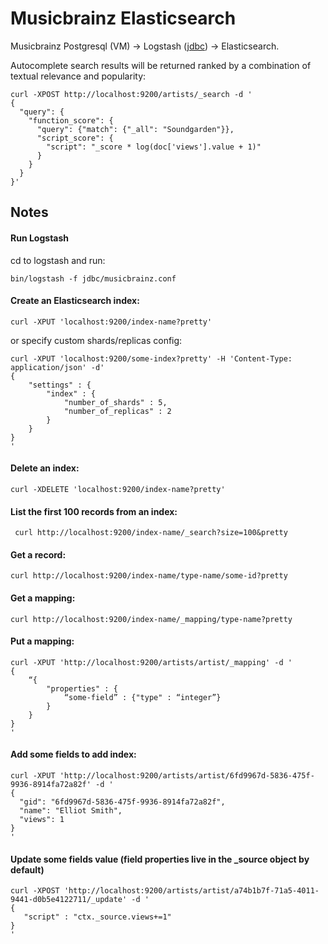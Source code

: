 # Musicbrainz Elasticsearch

Musicbrainz Postgresql (VM) -> Logstash ([jdbc](https://www.elastic.co/blog/logstash-jdbc-input-plugin)) -> Elasticsearch.

Autocomplete search results will be returned ranked by a combination of textual relevance and popularity:

```
curl -XPOST http://localhost:9200/artists/_search -d '
{
  "query": {
    "function_score": {
      "query": {"match": {"_all": "Soundgarden"}},
      "script_score": {
        "script": "_score * log(doc['views'].value + 1)"
      }
    }
  }
}'
```

## Notes

#### Run Logstash

cd to logstash and run:

`bin/logstash -f jdbc/musicbrainz.conf`

#### Create an Elasticsearch index:

`curl -XPUT 'localhost:9200/index-name?pretty'`

or specify custom shards/replicas config:

```
curl -XPUT 'localhost:9200/some-index?pretty' -H 'Content-Type: application/json' -d'
{
    "settings" : {
        "index" : {
            "number_of_shards" : 5,
            "number_of_replicas" : 2
        }
    }
}
'
```

#### Delete an index:
`curl -XDELETE 'localhost:9200/index-name?pretty'`

#### List the first 100 records from an index:
` curl http://localhost:9200/index-name/_search?size=100&pretty`

#### Get a record:
`curl http://localhost:9200/index-name/type-name/some-id?pretty`

#### Get a mapping:
`curl http://localhost:9200/index-name/_mapping/type-name?pretty`

#### Put a mapping:
```
curl -XPUT 'http://localhost:9200/artists/artist/_mapping' -d '
{
    “{
        "properties" : {
            “some-field” : {"type" : “integer”}
        }
    }
}
'
```

#### Add some fields to add index:
```
curl -XPUT 'http://localhost:9200/artists/artist/6fd9967d-5836-475f-9936-8914fa72a82f' -d '
{
  "gid": "6fd9967d-5836-475f-9936-8914fa72a82f",
  "name": "Elliot Smith",
  "views": 1
}
'
```

#### Update some fields value (field properties live in the _source object by default)
```
curl -XPOST 'http://localhost:9200/artists/artist/a74b1b7f-71a5-4011-9441-d0b5e4122711/_update' -d '
{
   "script" : "ctx._source.views+=1"
}
'
```
